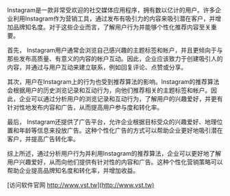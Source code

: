 Instagram是一款非常受欢迎的社交媒体应用程序，拥有数以亿计的用户。许多企业利用Instagram作为营销工具，通过发布有吸引力的内容来吸引潜在客户，并增加品牌知名度。对于这些企业而言，了解用户行为并能够个性化推荐内容至关重要。

首先， Instagram用户通常会浏览自己感兴趣的主题标签和帐户，并且更倾向于与那些发布高质量、有意义的内容的帐户互动。因此，企业应该致力于创建吸引人的内容，并通过与用户互动来建立联系，例如回复评论、点赞或分享。

其次，用户在Instagram上的行为也受到推荐算法的影响。Instagram的推荐算法会根据用户的历史浏览记录和互动行为，向他们推荐相关的主题标签和帐户。因此，企业可以通过分析用户的浏览记录和互动行为，了解用户的兴趣爱好，并更有针对性地发布内容和广告，从而提高用户参与度和转化率。

最后， Instagram还提供了广告平台，允许企业根据目标受众的兴趣爱好、地理位置和年龄等信息来投放广告。这种个性化广告的方式可以帮助企业更好地吸引潜在客户，并提高广告转化率。

综上所述，通过分析用户行为并利用Instagram的推荐算法，企业可以更好地了解用户兴趣爱好，从而向他们提供有针对性的内容和广告。这种个性化营销策略可以帮助企业提高品牌知名度和转化率，并增加收益。


[访问软件官网 http://www.vst.tw](http://www.vst.tw)
